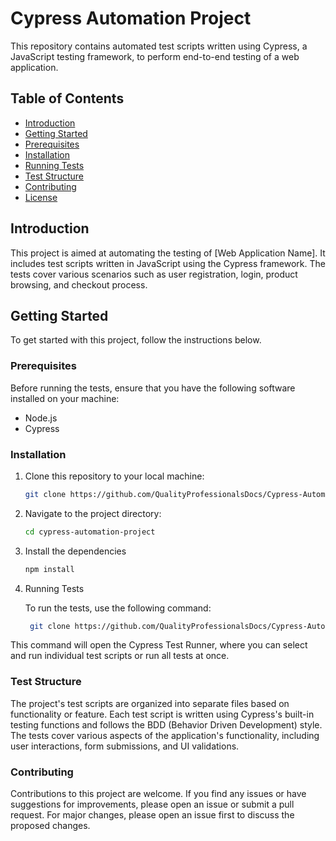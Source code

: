 # Cypress Automation Project

This repository contains automated test scripts written using Cypress, a JavaScript testing framework, to perform end-to-end testing of a web application.

## Table of Contents

- [Introduction](#introduction)
- [Getting Started](#getting-started)
- [Prerequisites](#prerequisites)
- [Installation](#installation)
- [Running Tests](#running-tests)
- [Test Structure](#test-structure)
- [Contributing](#contributing)
- [License](#license)

## Introduction

This project is aimed at automating the testing of [Web Application Name]. It includes test scripts written in JavaScript using the Cypress framework. The tests cover various scenarios such as user registration, login, product browsing, and checkout process.

## Getting Started

To get started with this project, follow the instructions below.

### Prerequisites

Before running the tests, ensure that you have the following software installed on your machine:

- Node.js
- Cypress

### Installation

1. Clone this repository to your local machine:

   ```bash
   git clone https://github.com/QualityProfessionalsDocs/Cypress-Automation

2. Navigate to the project directory:

   ```bash
   cd cypress-automation-project
   
3. Install the dependencies
   
   ```bash
   npm install

4. Running Tests
   
    To run the tests, use the following command:
   
    ```bash
     git clone https://github.com/QualityProfessionalsDocs/Cypress-Automation
This command will open the Cypress Test Runner, where you can select and run individual test scripts or run all tests at once.

### Test Structure

The project's test scripts are organized into separate files based on functionality or feature. Each test script is written using Cypress's built-in testing functions and follows the BDD (Behavior Driven Development) style. The tests cover various aspects of the application's functionality, including user interactions, form submissions, and UI validations.

### Contributing

Contributions to this project are welcome. If you find any issues or have suggestions for improvements, please open an issue or submit a pull request. For major changes, please open an issue first to discuss the proposed changes.
